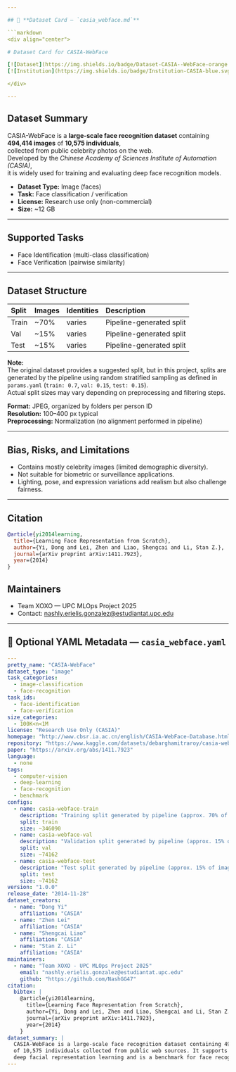 ```yaml
---

## 🧩 **Dataset Card — `casia_webface.md`**

```markdown
<div align="center">

# Dataset Card for CASIA-WebFace  

[![Dataset](https://img.shields.io/badge/Dataset-CASIA--WebFace-orange.svg)](https://www.kaggle.com/datasets/debarghamitraroy/casia-webface)  
[![Institution](https://img.shields.io/badge/Institution-CASIA-blue.svg)](http://www.cbsr.ia.ac.cn/english/CASIA-WebFace-Database.html)  

</div>

---
```


## Dataset Summary

CASIA-WebFace is a **large-scale face recognition dataset** containing **494,414 images** of **10,575 individuals**,  
collected from public celebrity photos on the web.  
Developed by the *Chinese Academy of Sciences Institute of Automation (CASIA)*,  
it is widely used for training and evaluating deep face recognition models.

- **Dataset Type:** Image (faces)  
- **Task:** Face classification / verification  
- **License:** Research use only (non-commercial)  
- **Size:** ~12 GB  

---

## Supported Tasks

- Face Identification (multi-class classification)  
- Face Verification (pairwise similarity)  

---

## Dataset Structure

| Split | Images | Identities | Description |
|:------|:-------|:------------|:-------------|
| Train | ~70%   | varies | Pipeline-generated split |
| Val   | ~15%   | varies | Pipeline-generated split |
| Test  | ~15%   | varies | Pipeline-generated split |

**Note:**  
The original dataset provides a suggested split, but in this project, splits are generated by the pipeline using random stratified sampling as defined in `params.yaml` (`train: 0.7`, `val: 0.15`, `test: 0.15`).  
Actual split sizes may vary depending on preprocessing and filtering steps.

**Format:** JPEG, organized by folders per person ID  
**Resolution:** 100–400 px typical  
**Preprocessing:** Normalization (no alignment performed in pipeline)  

---

## Bias, Risks, and Limitations

- Contains mostly celebrity images (limited demographic diversity).  
- Not suitable for biometric or surveillance applications.  
- Lighting, pose, and expression variations add realism but also challenge fairness.  

---

## Citation

```bibtex
@article{yi2014learning,
  title={Learning Face Representation from Scratch},
  author={Yi, Dong and Lei, Zhen and Liao, Shengcai and Li, Stan Z.},
  journal={arXiv preprint arXiv:1411.7923},
  year={2014}
}
```

## Maintainers

- Team XOXO — UPC MLOps Project 2025
- Contact: nashly.erielis.gonzalez@estudiantat.upc.edu

---

## 🧾 **Optional YAML Metadata — `casia_webface.yaml`**

```yaml
---
pretty_name: "CASIA-WebFace"
dataset_type: "image"
task_categories:
  - image-classification
  - face-recognition
task_ids:
  - face-identification
  - face-verification
size_categories:
  - 100K<n<1M
license: "Research Use Only (CASIA)"
homepage: "http://www.cbsr.ia.ac.cn/english/CASIA-WebFace-Database.html"
repository: "https://www.kaggle.com/datasets/debarghamitraroy/casia-webface"
paper: "https://arxiv.org/abs/1411.7923"
language:
  - none
tags:
  - computer-vision
  - deep-learning
  - face-recognition
  - benchmark
configs:
  - name: casia-webface-train
    description: "Training split generated by pipeline (approx. 70% of images, stratified by identity)"
    split: train
    size: ~346090
  - name: casia-webface-val
    description: "Validation split generated by pipeline (approx. 15% of images, stratified by identity)"
    split: val
    size: ~74162
  - name: casia-webface-test
    description: "Test split generated by pipeline (approx. 15% of images, stratified by identity)"
    split: test
    size: ~74162
version: "1.0.0"
release_date: "2014-11-28"
dataset_creators:
  - name: "Dong Yi"
    affiliation: "CASIA"
  - name: "Zhen Lei"
    affiliation: "CASIA"
  - name: "Shengcai Liao"
    affiliation: "CASIA"
  - name: "Stan Z. Li"
    affiliation: "CASIA"
maintainers:
  - name: "Team XOXO - UPC MLOps Project 2025"
    email: "nashly.erielis.gonzalez@estudiantat.upc.edu"
    github: "https://github.com/NashGG47"
citation:
  bibtex: |
    @article{yi2014learning,
      title={Learning Face Representation from Scratch},
      author={Yi, Dong and Lei, Zhen and Liao, Shengcai and Li, Stan Z.},
      journal={arXiv preprint arXiv:1411.7923},
      year={2014}
    }
dataset_summary: |
  CASIA-WebFace is a large-scale face recognition dataset containing 494,414 images
  of 10,575 individuals collected from public web sources. It supports research on
  deep facial representation learning and is a benchmark for face recognition tasks.
---